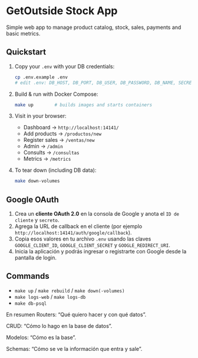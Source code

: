 # GetOutside Stock App

Simple web app to manage product catalog, stock, sales, payments and basic metrics.

## Quickstart

1. Copy your `.env` with your DB credentials:
   ```bash
   cp .env.example .env
   # edit .env: DB_HOST, DB_PORT, DB_USER, DB_PASSWORD, DB_NAME, SECRET_KEY
   ```

2. Build & run with Docker Compose:
   ```bash
   make up        # builds images and starts containers
   ```

3. Visit in your browser:
   - Dashboard → `http://localhost:14141/`
   - Add products → `/productos/new`
   - Register sales → `/ventas/new`
   - Admin → `/admin`
   - Consults → `/consultas`
   - Metrics → `/metrics`

4. To tear down (including DB data):
   ```bash
   make down-volumes
   ```

## Google OAuth

1. Crea un **cliente OAuth 2.0** en la consola de Google y anota el `ID de cliente` y `secreto`.
2. Agrega la URL de callback en el cliente (por ejemplo `http://localhost:14141/auth/google/callback`).
3. Copia esos valores en tu archivo `.env` usando las claves `GOOGLE_CLIENT_ID`, `GOOGLE_CLIENT_SECRET` y `GOOGLE_REDIRECT_URI`.
4. Inicia la aplicación y podrás ingresar o registrarte con Google desde la pantalla de login.

## Commands

- `make up` / `make rebuild` / `make down(-volumes)`  
- `make logs-web` / `make logs-db`  
- `make db-psql`



En resumen
Routers: “Qué quiero hacer y con qué datos”.

CRUD: “Cómo lo hago en la base de datos”.

Modelos: “Cómo es la base”.

Schemas: “Cómo se ve la información que entra y sale”.